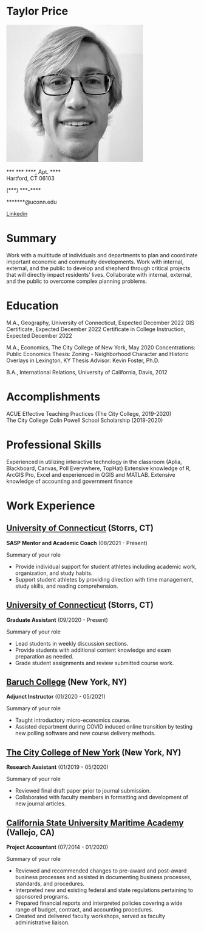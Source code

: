 # Taylor Price

![](https://raw.githubusercontent.com/tsprice3950/tsprice3950.github.io/main/unnamed.webp)

*** *** ****, Apt. ****
<br> Hartford, CT 06103

(\*\*\*) \*\*\*-\*\*\*\*

*******@uconn.edu

[Linkedin](https://www.linkedin.com/in/taylor-price-704a5399/)

# Summary
Work with a multitude of individuals and departments to plan and coordinate important economic and community developments.
Work with internal, external, and the public to develop and shepherd through critical projects that will directly impact residents’ lives.
Collaborate with internal, external, and the public to overcome complex planning problems.

# Education
M.A., Geography, University of Connecticut, Expected December 2022
GIS Certificate, Expected December 2022
Certificate in College Instruction, Expected December 2022

M.A., Economics, The City College of New York, May 2020
Concentrations: Public Economics
Thesis: Zoning - Neighborhood Character and Historic Overlays in Lexington, KY
Thesis Advisor: Kevin Foster, Ph.D.

B.A., International Relations, University of California, Davis, 2012

# Accomplishments

ACUE Effective Teaching Practices (The City College, 2019-2020)
<br>The City College Colin Powell School Scholarship (2018-2020)

# Professional Skills

Experienced in utilizing interactive technology in the classroom (Aplia, Blackboard, Canvas, Poll Everywhere, TopHat)
Extensive knowledge of R, ArcGIS Pro, Excel and experienced in QGIS and MATLAB.
Extensive knowledge of accounting and government finance

# Work Experience 

## [University of Connecticut](https://uconnhuskies.com/sports/sasp) (Storrs, CT)
**SASP Mentor and Academic Coach** (08/2021 - Present)

Summary of your role
 - Provide individual support for student athletes including academic work, organization, and study habits.
 - Support student athletes by providing direction with time management, study skills, and reading comprehension. 

## [University of Connecticut](https://uconn.edu/) (Storrs, CT)
**Graduate Assistant** (09/2020 - Present)

Summary of your role
- Lead students in weekly discussion sections.
- Provide students with additional content knowledge and exam preparation as needed.  
- Grade student assignments and review submitted course work.

## [Baruch College](https://www.baruch.cuny.edu/) (New York, NY)
**Adjunct Instructor** (01/2020 - 05/2021)

Summary of your role
- Taught introductory micro-economics course.
- Assisted department during COVID induced online transition by testing new polling software and new course delivery methods.   

## [The City College of New York](https://www.ccny.cuny.edu/) (New York, NY)
**Research Assistant** (01/2019 - 05/2020)

Summary of your role
- Reviewed final draft paper prior to journal submission.
- Collaborated with faculty members in formatting and development of new journal articles. 

## [California State University Maritime Academy](https://www.csum.edu/) (Vallejo, CA)
**Project Accountant** (07/2014 - 01/2020)

Summary of your role
- Reviewed and recommended changes to pre-award and post-award business processes and assisted in documenting business processes, standards, and procedures.
- Interpreted new and existing federal and state regulations pertaining to sponsored programs. 
- Prepared financial reports and interpreted policies covering a wide range of budget, contract, and accounting procedures.
- Created and delivered faculty workshops, served as faculty administrative liaison. 



